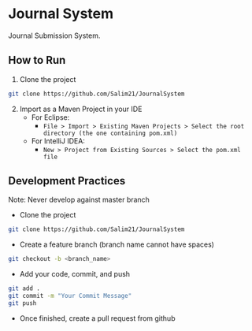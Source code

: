 # Journal System

Journal Submission System.

## How to Run
1. Clone the project
```bash
git clone https://github.com/Salim21/JournalSystem
```
2. Import as a Maven Project in your IDE
    - For Eclipse:
       - `File > Import > Existing Maven Projects > Select the root directory (the one containing pom.xml)`
    - For IntelliJ IDEA:
       - `New > Project from Existing Sources > Select the pom.xml file`	 

## Development Practices
Note: Never develop against master branch
+ Clone the project
```bash
git clone https://github.com/Salim21/JournalSystem
```
+ Create a feature branch (branch name cannot have spaces)
```bash
git checkout -b <branch_name>
```

+ Add your code, commit, and push
```bash
git add .
git commit -m "Your Commit Message"
git push
```
+ Once finished, create a pull request from github
